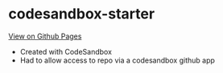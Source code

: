 # codesandbox-starter

[View on Github Pages](https://kccnma.github.io/codesandbox-starter)

- Created with CodeSandbox
- Had to allow access to repo via a codesandbox github app

